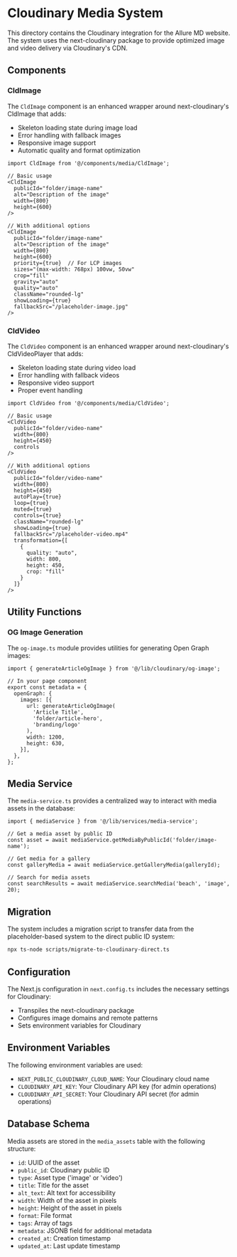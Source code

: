 # Cloudinary Media System

This directory contains the Cloudinary integration for the Allure MD website. The system uses the next-cloudinary package to provide optimized image and video delivery via Cloudinary's CDN.

## Components

### CldImage

The `CldImage` component is an enhanced wrapper around next-cloudinary's CldImage that adds:

- Skeleton loading state during image load
- Error handling with fallback images
- Responsive image support
- Automatic quality and format optimization

```tsx
import CldImage from '@/components/media/CldImage';

// Basic usage
<CldImage
  publicId="folder/image-name"
  alt="Description of the image"
  width={800}
  height={600}
/>

// With additional options
<CldImage
  publicId="folder/image-name"
  alt="Description of the image"
  width={800}
  height={600}
  priority={true}  // For LCP images
  sizes="(max-width: 768px) 100vw, 50vw"
  crop="fill"
  gravity="auto"
  quality="auto"
  className="rounded-lg"
  showLoading={true}
  fallbackSrc="/placeholder-image.jpg"
/>
```

### CldVideo

The `CldVideo` component is an enhanced wrapper around next-cloudinary's CldVideoPlayer that adds:

- Skeleton loading state during video load
- Error handling with fallback videos
- Responsive video support
- Proper event handling

```tsx
import CldVideo from '@/components/media/CldVideo';

// Basic usage
<CldVideo
  publicId="folder/video-name"
  width={800}
  height={450}
  controls
/>

// With additional options
<CldVideo
  publicId="folder/video-name"
  width={800}
  height={450}
  autoPlay={true}
  loop={true}
  muted={true}
  controls={true}
  className="rounded-lg"
  showLoading={true}
  fallbackSrc="/placeholder-video.mp4"
  transformation={[
    {
      quality: "auto",
      width: 800,
      height: 450,
      crop: "fill"
    }
  ]}
/>
```

## Utility Functions

### OG Image Generation

The `og-image.ts` module provides utilities for generating Open Graph images:

```tsx
import { generateArticleOgImage } from '@/lib/cloudinary/og-image';

// In your page component
export const metadata = {
  openGraph: {
    images: [{
      url: generateArticleOgImage(
        'Article Title',
        'folder/article-hero',
        'branding/logo'
      ),
      width: 1200,
      height: 630,
    }],
  },
};
```

## Media Service

The `media-service.ts` provides a centralized way to interact with media assets in the database:

```tsx
import { mediaService } from '@/lib/services/media-service';

// Get a media asset by public ID
const asset = await mediaService.getMediaByPublicId('folder/image-name');

// Get media for a gallery
const galleryMedia = await mediaService.getGalleryMedia(galleryId);

// Search for media assets
const searchResults = await mediaService.searchMedia('beach', 'image', 20);
```

## Migration

The system includes a migration script to transfer data from the placeholder-based system to the direct public ID system:

```bash
npx ts-node scripts/migrate-to-cloudinary-direct.ts
```

## Configuration

The Next.js configuration in `next.config.ts` includes the necessary settings for Cloudinary:

- Transpiles the next-cloudinary package
- Configures image domains and remote patterns
- Sets environment variables for Cloudinary

## Environment Variables

The following environment variables are used:

- `NEXT_PUBLIC_CLOUDINARY_CLOUD_NAME`: Your Cloudinary cloud name
- `CLOUDINARY_API_KEY`: Your Cloudinary API key (for admin operations)
- `CLOUDINARY_API_SECRET`: Your Cloudinary API secret (for admin operations)

## Database Schema

Media assets are stored in the `media_assets` table with the following structure:

- `id`: UUID of the asset
- `public_id`: Cloudinary public ID
- `type`: Asset type ('image' or 'video')
- `title`: Title for the asset
- `alt_text`: Alt text for accessibility
- `width`: Width of the asset in pixels
- `height`: Height of the asset in pixels
- `format`: File format
- `tags`: Array of tags
- `metadata`: JSONB field for additional metadata
- `created_at`: Creation timestamp
- `updated_at`: Last update timestamp 